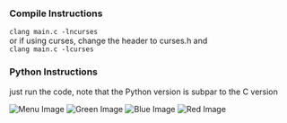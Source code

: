 ### Compile Instructions
```clang main.c -lncurses```  
or if using curses, change the header to curses.h and  
```clang main.c -lcurses```  

### Python Instructions
just run the code, note that the Python version is subpar to the C version

![Menu Image](demo-menu.png)
![Green Image](green-menu.png)
![Blue Image](blue-menu.png)
![Red Image](red-menu.png)


